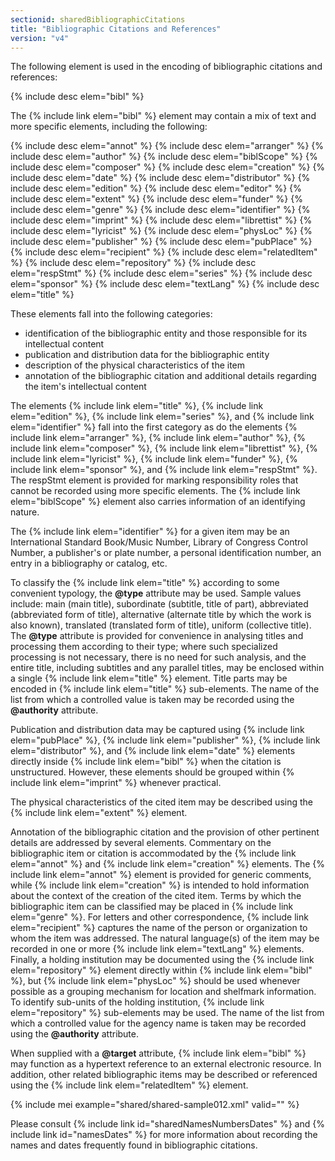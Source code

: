 ```yaml
---
sectionid: sharedBibliographicCitations
title: "Bibliographic Citations and References"
version: "v4"
---
```


The following element is used in the encoding of bibliographic citations and references:

{% include desc elem="bibl" %}

The {% include link elem="bibl" %} element may contain a mix of text and more specific elements, including the following:

{% include desc elem="annot" %}
{% include desc elem="arranger" %}
{% include desc elem="author" %}
{% include desc elem="biblScope" %}
{% include desc elem="composer" %}
{% include desc elem="creation" %}
{% include desc elem="date" %}
{% include desc elem="distributor" %}
{% include desc elem="edition" %}
{% include desc elem="editor" %}
{% include desc elem="extent" %}
{% include desc elem="funder" %}
{% include desc elem="genre" %}
{% include desc elem="identifier" %}
{% include desc elem="imprint" %}
{% include desc elem="librettist" %}
{% include desc elem="lyricist" %}
{% include desc elem="physLoc" %}
{% include desc elem="publisher" %}
{% include desc elem="pubPlace" %}
{% include desc elem="recipient" %}
{% include desc elem="relatedItem" %}
{% include desc elem="repository" %}
{% include desc elem="respStmt" %}
{% include desc elem="series" %}
{% include desc elem="sponsor" %}
{% include desc elem="textLang" %}
{% include desc elem="title" %}

These elements fall into the following categories: 
- identification of the bibliographic entity and those responsible for its intellectual content
- publication and distribution data for the bibliographic entity
- description of the physical characteristics of the item
- annotation of the bibliographic citation and additional details regarding the item's intellectual content 

The elements {% include link elem="title" %}, {% include link elem="edition" %}, {% include link elem="series" %}, and {% include link elem="identifier" %} fall into the first category as do the elements {% include link elem="arranger" %}, {% include link elem="author" %}, {% include link elem="composer" %}, {% include link elem="librettist" %}, {% include link elem="lyricist" %}, {% include link elem="funder" %}, {% include link elem="sponsor" %}, and {% include link elem="respStmt" %}. The respStmt element is provided for marking responsibility roles that cannot be recorded using more specific elements. The {% include link elem="biblScope" %} element also carries information of an identifying nature.

The {% include link elem="identifier" %} for a given item may be an International Standard Book/Music Number, Library of Congress Control Number, a publisher's or plate number, a personal identification number, an entry in a bibliography or catalog, etc.

To classify the {% include link elem="title" %} according to some convenient typology, the **@type** attribute may be used. Sample values include: main (main title), subordinate (subtitle, title of part), abbreviated (abbreviated form of title), alternative (alternate title by which the work is also known), translated (translated form of title), uniform (collective title). The **@type** attribute is provided for convenience in analysing titles and processing them according to their type; where such specialized processing is not necessary, there is no need for such analysis, and the entire title, including subtitles and any parallel titles, may be enclosed within a single {% include link elem="title" %} element. Title parts may be encoded in {% include link elem="title" %} sub-elements. The name of the list from which a controlled value is taken may be recorded using the **@authority** attribute.

Publication and distribution data may be captured using {% include link elem="pubPlace" %}, {% include link elem="publisher" %}, {% include link elem="distributor" %}, and {% include link elem="date" %} elements directly inside {% include link elem="bibl" %} when the citation is unstructured. However, these elements should be grouped within {% include link elem="imprint" %} whenever practical.

The physical characteristics of the cited item may be described using the {% include link elem="extent" %} element.

Annotation of the bibliographic citation and the provision of other pertinent details are addressed by several elements. Commentary on the bibliographic item or citation is accommodated by the {% include link elem="annot" %} and {% include link elem="creation" %} elements. The {% include link elem="annot" %} element is provided for generic comments, while {% include link elem="creation" %} is intended to hold information about the context of the creation of the cited item. Terms by which the bibliographic item can be classified may be placed in {% include link elem="genre" %}. For letters and other correspondence, {% include link elem="recipient" %} captures the name of the person or organization to whom the item was addressed. The natural language(s) of the item may be recorded in one or more {% include link elem="textLang" %} elements. Finally, a holding institution may be documented using the {% include link elem="repository" %} element directly within {% include link elem="bibl" %}, but {% include link elem="physLoc" %} should be used whenever possible as a grouping mechanism for location and shelfmark information. To identify sub-units of the holding institution, {% include link elem="repository" %} sub-elements may be used. The name of the list from which a controlled value for the agency name is taken may be recorded using the **@authority** attribute.

When supplied with a **@target** attribute, {% include link elem="bibl" %} may function as a hypertext reference to an external electronic resource. In addition, other related bibliographic items may be described or referenced using the {% include link elem="relatedItem" %} element.

{% include mei example="shared/shared-sample012.xml" valid="" %}

Please consult {% include link id="sharedNamesNumbersDates" %} and {% include link id="namesDates" %} for more information about recording the names and dates frequently found in bibliographic citations.

